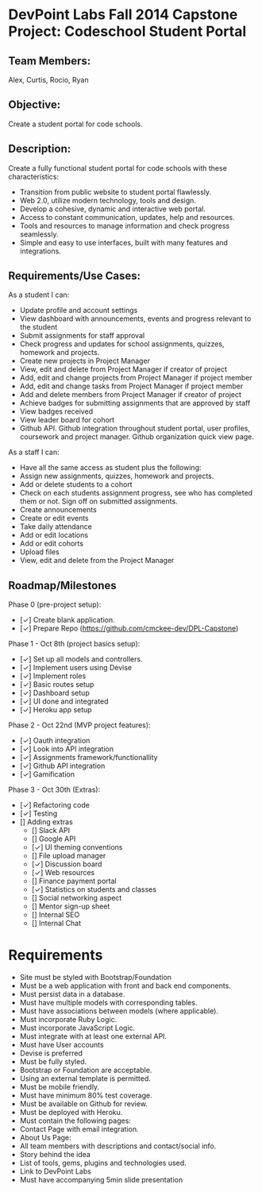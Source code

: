 # DevPoint Labs Fall 2014 Capstone Project: Codeschool Student Portal

## Team Members:
Alex, Curtis, Rocio, Ryan  

## Objective:
Create a student portal for code schools.

## Description:
Create a fully functional student portal for code schools with these characteristics:
- Transition from public website to student portal flawlessly.
- Web 2.0, utilize modern technology, tools and design.
- Develop a cohesive, dynamic and interactive web portal.
- Access to constant communication, updates, help and resources.
- Tools and resources to manage information and check progress seamlessly.
- Simple and easy to use interfaces, built with many features and integrations.

## Requirements/Use Cases:

As a student I can:
- Update profile and account settings
- View dashboard with announcements, events and progress relevant to the student
- Submit assignments for staff approval
- Check progress and updates for school assignments, quizzes, homework and projects.
- Create new projects in Project Manager
- View, edit and delete from Project Manager if creator of project
- Add, edit and change projects from Project Manager if project member
- Add, edit and change tasks from Project Manager if project member
- Add and delete members from Project Manager if creator of project
- Achieve badges for submitting assignments that are approved by staff
- View badges received
- View leader board for cohort
- Github API. Github integration throughout student portal, user profiles, coursework and project manager. Github organization quick view page.

As a staff I can:
- Have all the same access as student plus the following:
- Assign new assignments, quizzes, homework and projects.
- Add or delete students to a cohort
- Check on each students assignment progress, see who has completed them or not. Sign off on submitted assignments.
- Create announcements
- Create or edit events
- Take daily attendance
- Add or edit locations
- Add or edit cohorts
- Upload files
- View, edit and delete from the Project Manager

## Roadmap/Milestones
Phase 0 (pre-project setup):
- [✓] Create blank application.
- [✓] Prepare Repo (https://github.com/cmckee-dev/DPL-Capstone)  

Phase 1 - Oct 8th (project basics setup):
- [✓] Set up all models and controllers.
- [✓] Implement users using Devise
- [✓] Implement roles
- [✓] Basic routes setup
- [✓] Dashboard setup
- [✓] UI done and integrated  
- [✓] Heroku app setup

Phase 2 - Oct 22nd (MVP project features):
- [✓] Oauth integration
- [✓] Look into API integration
- [✓] Assignments framework/functionallity
- [✓] Github API integration
- [✓] Gamification  

Phase 3 - Oct 30th (Extras):
- [✓] Refactoring code
- [✓] Testing
- [] Adding extras
  - [] Slack API
  - [] Google API
  - [✓] UI theming conventions
  - [] File upload manager
  - [✓] Discussion board
  - [✓] Web resources
  - [] Finance payment portal
  - [✓] Statistics on students and classes
  - [] Social networking aspect
  - [] Mentor sign-up sheet
  - [] Internal SEO
  - [] Internal Chat

# Requirements

- Site must be styled with Bootstrap/Foundation
- Must be a web application with front and back end components.
- Must persist data in a database.
- Must have multiple models with corresponding tables.
- Must have associations between models (where applicable).
- Must incorporate Ruby Logic.
- Must incorporate JavaScript Logic.
- Must integrate with at least one external API.
- Must have User accounts
- Devise is preferred
- Must be fully styled.
- Bootstrap or Foundation are acceptable.
- Using an external template is permitted.
- Must be mobile friendly.
- Must have minimum 80% test coverage.
- Must be available on Github for review.
- Must be deployed with Heroku.
- Must contain the following pages:
- Contact Page with email integration.
- About Us Page:
- All team members with descriptions and contact/social info.
- Story behind the idea
- List of tools, gems, plugins and technologies used.
- Link to DevPoint Labs
- Must have accompanying 5min slide presentation
